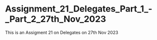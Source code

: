 # Assignment_21_Delegates_Part_1_-_Part_2_27th_Nov_2023
This is an Assigment 21 on Delegates on 27th Nov 2023
